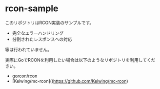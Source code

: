 # rcon-sample

このリポジトリはRCON実装のサンプルです。

- 完全なエラーハンドリング
- 分割されたレスポンスへの対応

等は行われていません。

実際にGoでRCONを利用したい場合は以下のようなリポジトリを利用してください。

- [gorcon/rcon](https://github.com/gorcon/rcon)
- [Kelwing/mc-rcon]((https://github.com/Kelwing/mc-rcon)
